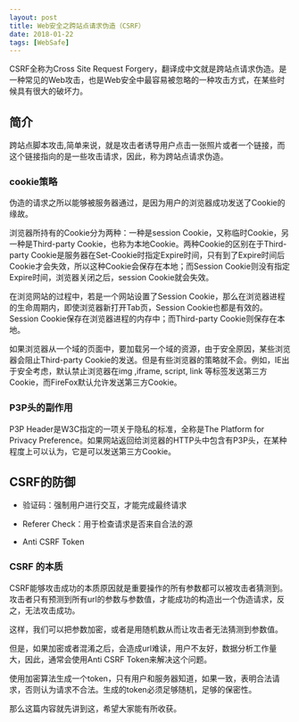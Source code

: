 ```yaml
---
layout: post
title: Web安全之跨站点请求伪造（CSRF）
date: 2018-01-22
tags: [WebSafe]
---
```


CSRF全称为Cross Site Request Forgery，翻译成中文就是跨站点请求伪造。是一种常见的Web攻击，也是Web安全中最容易被忽略的一种攻击方式，在某些时候具有很大的破坏力。

## 简介

跨站点脚本攻击,简单来说，就是攻击者诱导用户点击一张照片或者一个链接，而这个链接指向的是一些攻击请求，因此，称为跨站点请求伪造。

### cookie策略

伪造的请求之所以能够被服务器通过，是因为用户的浏览器成功发送了Cookie的缘故。

浏览器所持有的Cookie分为两种：一种是session Cookie，又称临时Cookie，另一种是Third-party Cookie，也称为本地Cookie。两种Cookie的区别在于Third-party Cookie是服务器在Set-Cookie时指定Expire时间，只有到了Expire时间后Cookie才会失效，所以这种Cookie会保存在本地；而Session Cookie则没有指定Expire时间，浏览器关闭之后，session Cookie就会失效。

在浏览网站的过程中，若是一个网站设置了Session Cookie，那么在浏览器进程的生命周期内，即使浏览器新打开Tab页，Session Cookie也都是有效的。Session Cookie保存在浏览器进程的内存中；而Third-party Cookie则保存在本地。

如果浏览器从一个域的页面中，要加载另一个域的资源，由于安全原因，某些浏览器会阻止Third-party Cookie的发送。但是有些浏览器的策略就不会。例如，IE出于安全考虑，默认禁止浏览器在img ,iframe, script, link 等标签发送第三方Cookie，而FireFox默认允许发送第三方Cookie。

### P3P头的副作用

P3P Header是W3C指定的一项关于隐私的标准，全称是The Platform for Privacy Preference。如果网站返回给浏览器的HTTP头中包含有P3P头，在某种程度上可以认为，它是可以发送第三方Cookie。

## CSRF的防御

- 验证码：强制用户进行交互，才能完成最终请求

- Referer Check：用于检查请求是否来自合法的源

- Anti CSRF Token

### CSRF 的本质

CSRF能够攻击成功的本质原因就是重要操作的所有参数都可以被攻击者猜测到。攻击者只有预测到所有url的参数与参数值，才能成功的构造出一个伪造请求，反之，无法攻击成功。

这样，我们可以把参数加密，或者是用随机数从而让攻击者无法猜测到参数值。

但是，如果加密或者混淆之后，会造成url难读，用户不友好，数据分析工作量大，因此，通常会使用Anti CSRF Token来解决这个问题。

使用加密算法生成一个token，只有用户和服务器知道，如果一致，表明合法请求，否则认为请求不合法。生成的token必须足够随机，足够的保密性。

那么这篇内容就先讲到这，希望大家能有所收获。



